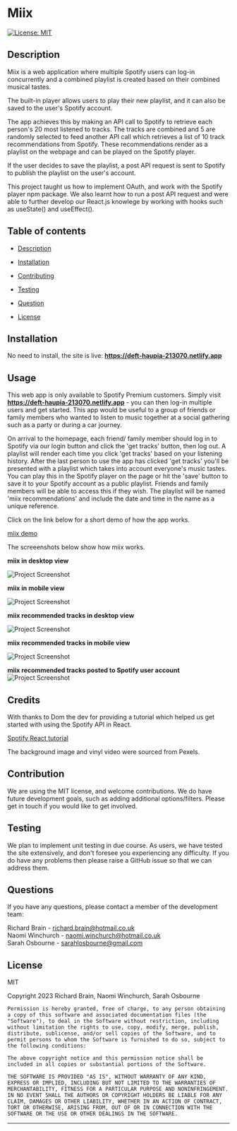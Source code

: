 # Miix

[![License: MIT](https://img.shields.io/badge/License-MIT-yellow.svg)](https://opensource.org/licenses/MIT)

## Description

Miix is a web application where multiple Spotify users can log-in concurrently and a combined playlist is created based on their combined musical tastes.

The built-in player allows users to play their new playlist, and it can also be saved to the user's Spotify account.

The app achieves this by making an API call to Spotify to retrieve each person's 20 most listened to tracks. The tracks are combined and 5 are randomly selected to feed another API call which retrieves a list of 10 track recommendations from Spotify. These recommendations render as a playlist on the webpage and can be played on the Spotify player.

If the user decides to save the playlist, a post API request is sent to Spotify to publish the playlist on the user's account.

This project taught us how to implement OAuth, and work with the Spotify player npm package. We also learnt how to run a post API request and were able to further develop our React.js knowlege by working with hooks such as useState() and useEffect().

## Table of contents

- [Description](#description})

- [Installation](#installation)

- [Contributing](#contributing)

- [Testing](#testing)

- [Question](#questions)

- [License](#license)

## Installation

No need to install, the site is live: **https://deft-haupia-213070.netlify.app**

## Usage

This web app is only available to Spotify Premium customers. Simply visit **https://deft-haupia-213070.netlify.app** - you can then log-in multiple users and get started. This app would be useful to a group of friends or family members who wanted to listen to music together at a social gathering such as a party or during a car journey.

On arrival to the homepage, each friend/ family member should log in to Spotify via our login button and click the 'get tracks' button, then log out. A playlist will render each time you click 'get tracks' based on your listening history. After the last person to use the app has clicked 'get tracks' you'll be presented with a playlist which takes into account everyone's music tastes. You can play this in the Spotify player on the page or hit the 'save' button to save it to your Spotify account as a public playlist. Friends and family members will be able to access this if they wish. The playlist will be named 'miix recommendations' and include the date and time in the name as a unique reference.

Click on the link below for a short demo of how the app works.

[miix demo](https://drive.google.com/file/d/1z2zxKU1Q5vTriKkSBNAWYwX3W4aSHuQP/view)

The screeenshots below show how miix works.

**miix in desktop view**

![Project Screenshot](/public/images/Miix-desktop-landing-page-view.jpeg)

**miix in mobile view**

![Project Screenshot](/public/images/Miix-mobile-landing-page-view.jpeg)

**miix recommended tracks in desktop view**

![Project Screenshot](/public/images/Miix-desktop-recommended-tracks-view.jpeg)

**miix recommended tracks in mobile view**

![Project Screenshot](/public/images/Miix-mobile-recommended-tracks-view.jpeg)

**miix recommended tracks posted to Spotify user account**
![Project Screenshot](/public/images/Miix-playlist-posted-to-spotify-user-account.jpg)

## Credits

With thanks to Dom the dev for providing a tutorial which helped us get started with using the Spotify API in React.

[Spotify React tutorial](https://www.youtube.com/watch?v=wBq3HCvYfUg/ "Check out the tutorial")

The background image and vinyl video were sourced from Pexels.

## Contribution

We are using the MIT license, and welcome contributions. We do have future development goals, such as adding additional options/filters. Please get in touch if you would like to get involved.

## Testing

We plan to implement unit testing in due course. As users, we have tested the site extensively, and don't foresee you experiencing any difficulty. If you do have any problems then please raise a GitHub issue so that we can address them.

## Questions

If you have any questions, please contact a member of the development team:<p/>
Richard Brain - richard.brain@hotmail.co.uk<br />
Naomi Winchurch - naomi.winchurch@hotmail.co.uk<br />
Sarah Osbourne - sarahlosbourne@gmail.com

## License

MIT

Copyright 2023 Richard Brain, Naomi Winchurch, Sarah Osbourne

    Permission is hereby granted, free of charge, to any person obtaining a copy of this software and associated documentation files (the "Software"), to deal in the Software without restriction, including without limitation the rights to use, copy, modify, merge, publish, distribute, sublicense, and/or sell copies of the Software, and to permit persons to whom the Software is furnished to do so, subject to the following conditions:

    The above copyright notice and this permission notice shall be included in all copies or substantial portions of the Software.

    THE SOFTWARE IS PROVIDED "AS IS", WITHOUT WARRANTY OF ANY KIND, EXPRESS OR IMPLIED, INCLUDING BUT NOT LIMITED TO THE WARRANTIES OF MERCHANTABILITY, FITNESS FOR A PARTICULAR PURPOSE AND NONINFRINGEMENT. IN NO EVENT SHALL THE AUTHORS OR COPYRIGHT HOLDERS BE LIABLE FOR ANY CLAIM, DAMAGES OR OTHER LIABILITY, WHETHER IN AN ACTION OF CONTRACT, TORT OR OTHERWISE, ARISING FROM, OUT OF OR IN CONNECTION WITH THE SOFTWARE OR THE USE OR OTHER DEALINGS IN THE SOFTWARE.

---
